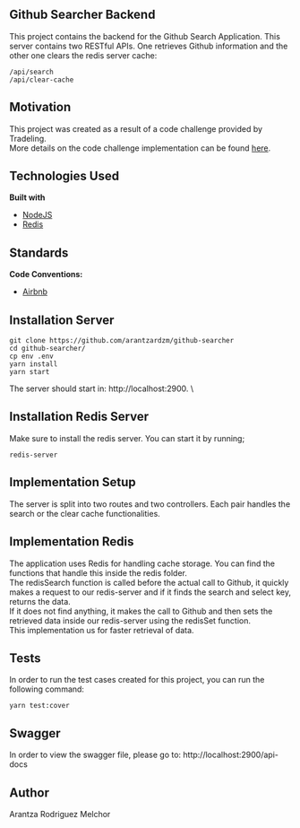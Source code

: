 ## Github Searcher Backend
This project contains the backend for the Github Search Application. This server contains two RESTful APIs. One retrieves Github information and the other one clears the redis server cache:
```
/api/search
/api/clear-cache
```


## Motivation
This project was created as a result of a code challenge provided by Tradeling. \
More details on the code challenge implementation can be found [here](https://github.com/tradeling/coding-tasks/tree/develop/fullstack-javascript).


## Technologies Used
<b>Built with</b>
- [NodeJS](https://nodejs.org/en/)
- [Redis](https://redis.io/)


## Standards
<b>Code Conventions:</b>
- [Airbnb](https://github.com/airbnb/javascript)


## Installation Server
```
git clone https://github.com/arantzardzm/github-searcher
cd github-searcher/
cp env .env
yarn install
yarn start
```
The server should start in: http://localhost:2900. \


## Installation Redis Server
Make sure to install the redis server. You can start it by running;
```
redis-server
```


## Implementation Setup
The server is split into two routes and two controllers. Each pair handles the search or the clear cache functionalities.


## Implementation Redis
The application uses Redis for handling cache storage. You can find the functions that handle this inside the redis folder. \
The redisSearch function is called before the actual call to Github, it quickly makes a request to our redis-server and if it finds the search and select key, returns the data. \
If it does not find anything, it makes the call to Github and then sets the retrieved data inside our redis-server using the redisSet function. \
This implementation us for faster retrieval of data.


## Tests
In order to run the test cases created for this project, you can run the following command:
```
yarn test:cover
```


## Swagger
In order to view the swagger file, please go to: http://localhost:2900/api-docs


## Author
Arantza Rodriguez Melchor
